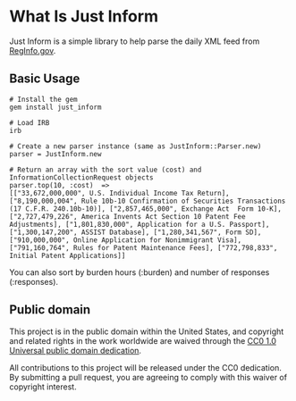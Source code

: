 # What Is Just Inform

Just Inform is a simple library to help parse the daily XML feed from [RegInfo.gov](http://www.reginfo.gov/).  

## Basic Usage

    # Install the gem
    gem install just_inform

    # Load IRB
    irb
    
    # Create a new parser instance (same as JustInform::Parser.new)
    parser = JustInform.new

    # Return an array with the sort value (cost) and InformationCollectionRequest objects
    parser.top(10, :cost)  => 
    [["33,672,000,000", U.S. Individual Income Tax Return], ["8,190,000,004", Rule 10b-10 Confirmation of Securities Transactions (17 C.F.R. 240.10b-10)], ["2,857,465,000", Exchange Act  Form 10-K], ["2,727,479,226", America Invents Act Section 10 Patent Fee Adjustments], ["1,801,830,000", Application for a U.S. Passport], ["1,300,147,200", ASSIST Database], ["1,280,341,567", Form SD], ["910,000,000", Online Application for Nonimmigrant Visa], ["791,160,764", Rules for Patent Maintenance Fees], ["772,798,833", Initial Patent Applications]]

You can also sort by burden hours (:burden) and number of responses (:responses).

## Public domain

This project is in the public domain within the United States, and
copyright and related rights in the work worldwide are waived through
the [CC0 1.0 Universal public domain dedication](https://creativecommons.org/publicdomain/zero/1.0/).

All contributions to this project will be released under the CC0
dedication. By submitting a pull request, you are agreeing to comply
with this waiver of copyright interest.

